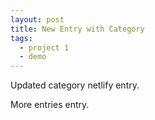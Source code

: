 ```yaml
---
layout: post
title: New Entry with Category
tags:
  - project 1
  - demo
---
```

Updated category netlify entry.

<!--more-->

More entries entry.